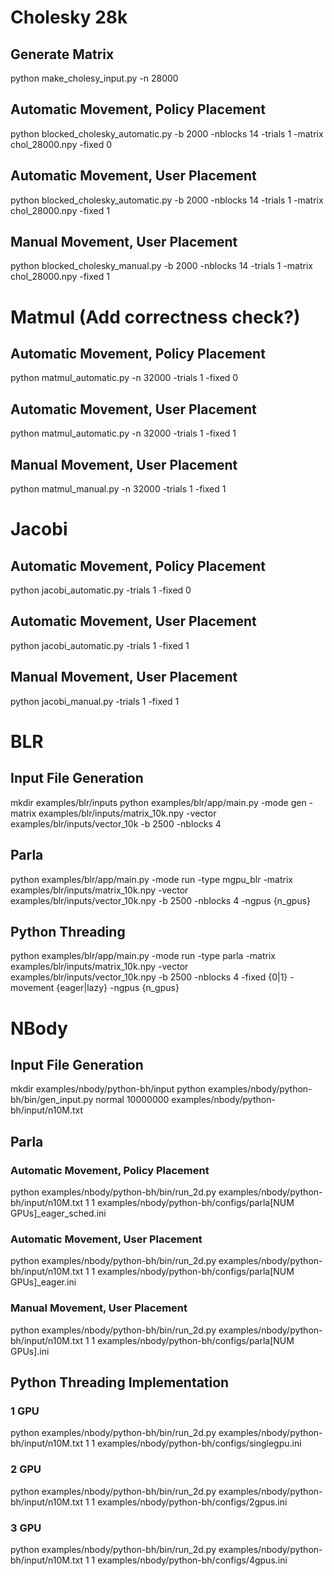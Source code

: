 # Cholesky 28k

## Generate Matrix
python make_cholesy_input.py -n 28000

## Automatic Movement, Policy Placement
python blocked_cholesky_automatic.py -b 2000 -nblocks 14 -trials 1 -matrix chol_28000.npy -fixed 0

## Automatic Movement, User Placement
python blocked_cholesky_automatic.py -b 2000 -nblocks 14 -trials 1 -matrix chol_28000.npy -fixed 1

## Manual Movement, User Placement
python blocked_cholesky_manual.py -b 2000 -nblocks 14 -trials 1 -matrix chol_28000.npy -fixed 1

# Matmul (Add correctness check?)

## Automatic Movement, Policy Placement
python matmul_automatic.py -n 32000 -trials 1 -fixed 0

## Automatic Movement, User Placement
python matmul_automatic.py -n 32000 -trials 1 -fixed 1

## Manual Movement, User Placement
python matmul_manual.py -n 32000 -trials 1 -fixed 1

# Jacobi

## Automatic Movement, Policy Placement
python jacobi_automatic.py -trials 1 -fixed 0

## Automatic Movement, User Placement
python jacobi_automatic.py -trials 1 -fixed 1

## Manual Movement, User Placement
python jacobi_manual.py -trials 1 -fixed 1


# BLR

## Input File Generation

mkdir examples/blr/inputs
python examples/blr/app/main.py -mode gen -matrix examples/blr/inputs/matrix_10k.npy -vector examples/blr/inputs/vector_10k -b 2500 -nblocks 4

## Parla
python examples/blr/app/main.py -mode run -type mgpu_blr -matrix examples/blr/inputs/matrix_10k.npy -vector examples/blr/inputs/vector_10k.npy -b 2500 -nblocks 4 -ngpus {n_gpus}
## Python Threading

python examples/blr/app/main.py -mode run -type parla -matrix examples/blr/inputs/matrix_10k.npy -vector examples/blr/inputs/vector_10k.npy -b 2500 -nblocks 4 -fixed {0|1} -movement {eager|lazy} -ngpus {n_gpus}

# NBody

## Input File Generation

mkdir examples/nbody/python-bh/input
python examples/nbody/python-bh/bin/gen_input.py normal 10000000 examples/nbody/python-bh/input/n10M.txt

## Parla

### Automatic Movement, Policy Placement
python examples/nbody/python-bh/bin/run_2d.py examples/nbody/python-bh/input/n10M.txt 1 1 examples/nbody/python-bh/configs/parla[NUM GPUs]_eager_sched.ini

### Automatic Movement, User Placement
python examples/nbody/python-bh/bin/run_2d.py examples/nbody/python-bh/input/n10M.txt 1 1 examples/nbody/python-bh/configs/parla[NUM GPUs]_eager.ini

### Manual Movement, User Placement
python examples/nbody/python-bh/bin/run_2d.py examples/nbody/python-bh/input/n10M.txt 1 1 examples/nbody/python-bh/configs/parla[NUM GPUs].ini

## Python Threading Implementation

### 1 GPU
python examples/nbody/python-bh/bin/run_2d.py examples/nbody/python-bh/input/n10M.txt 1 1 examples/nbody/python-bh/configs/singlegpu.ini

### 2 GPU
python examples/nbody/python-bh/bin/run_2d.py examples/nbody/python-bh/input/n10M.txt 1 1 examples/nbody/python-bh/configs/2gpus.ini

### 3 GPU
python examples/nbody/python-bh/bin/run_2d.py examples/nbody/python-bh/input/n10M.txt 1 1 examples/nbody/python-bh/configs/4gpus.ini
